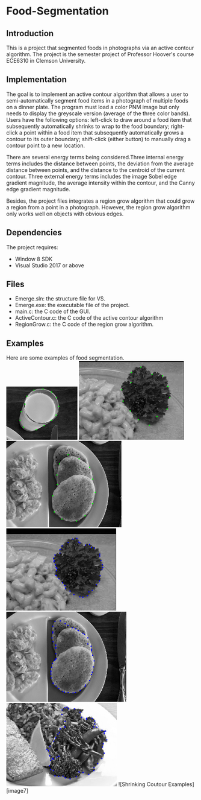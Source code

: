 # Food-Segmentation
## Introduction

This is a project that segmented foods in photographs via an active contour algorithm. The project is the semester project of Professor Hoover's course ECE6310
in Clemson University.

[//]: # (Image References)
[image1]: ./examples/Grow1.png
[image2]: ./examples/Grow2.png
[image3]: ./examples/Grow3.png
[image4]: ./examples/Shrink1.png
[image5]: ./examples/Shrink2.png
[image6]: ./examples/Shrink3.png
[image6]: ./examples/Shrink4.png

## Implementation ##
The goal is to implement an active contour algorithm that allows a user to semi-automatically segment food items in a photograph of multiple foods on a dinner plate.
The program must load a color PNM image but only needs to display the greyscale version (average of the three color bands). Users have
the following options: left-click to draw around a food item that subsequently automatically shrinks to wrap to the food boundary; right-click a point within a food item that subsequently
automatically grows a contour to its outer boundary; shift-click (either button) to manually drag a contour point to a new location.

There are several energy terms being considered.Three internal energy terms includes the distance between points, the deviation from the average distance between points, and
the distance to the centroid of the current contour. Three external energy terms includes the image Sobel edge gradient magnitude, the average intensity within the contour, and the
Canny edge gradient magnitude.

Besides, the project files integrates a region grow algorithm that could grow a region from a point in a photograph. However, the region grow algorithm only 
works well on objects with obvious edges.

## Dependencies
The project requires:
* Window 8 SDK
* Visual Studio 2017 or above

## Files
* Emerge.sln: the structure file for VS.
* Emerge.exe: the executable file of the project.
* main.c: the C code of the GUI.
* ActiveContour.c: the C code of the active contour algorithm
* RegionGrow.c: the C code of the region grow algorithm.

## Examples
Here are some examples of food segmentation.
![Growing Coutour Examples][image1]
![Growing Coutour Examples][image2]
![Growing Coutour Examples][image3]
![Shrinking Coutour Examples][image4]
![Shrinking Coutour Examples][image5]
![Shrinking Coutour Examples][image6]
![Shrinking Coutour Examples][image7]
